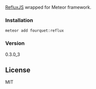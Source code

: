 [RefluxJS](https://github.com/reflux/refluxjs) wrapped for Meteor framework.

### Installation

```
meteor add fourquet:reflux
```

### Version
0.3.0_3

License
----

MIT
